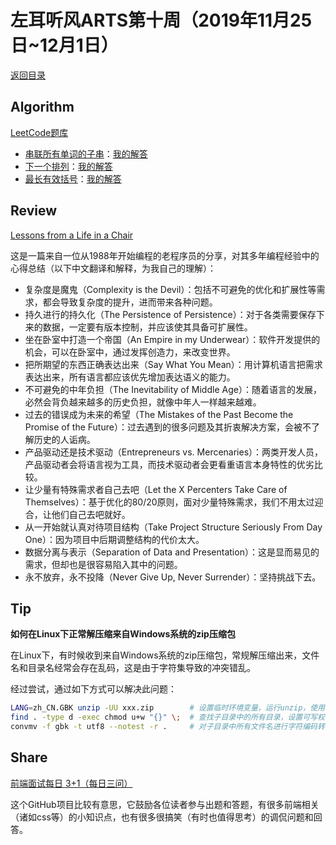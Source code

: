 # 左耳听风ARTS第十周（2019年11月25日~12月1日）

[返回目录](README.md#打卡记录)

## Algorithm

[LeetCode题库](https://leetcode-cn.com/problemset/all/)

* [串联所有单词的子串](https://leetcode-cn.com/problems/substring-with-concatenation-of-all-words/)：[我的解答](https://github.com/yanlinlin82/leetcode/blob/master/00030_substring-with-concatenation-of-all-words/191119-1.cpp)
* [下一个排列](https://leetcode-cn.com/problems/next-permutation/)：[我的解答](https://github.com/yanlinlin82/leetcode/blob/master/00031_next-permutation/191120-1.cpp)
* [最长有效括号](https://leetcode-cn.com/problems/longest-valid-parentheses/)：[我的解答](https://github.com/yanlinlin82/leetcode/blob/master/00032_longest-valid-parentheses/191121-1.cpp)

## Review

[Lessons from a Life in a Chair](https://www.codeproject.com/Articles/5152541/Lessons-from-a-Life-in-a-Chair)

这是一篇来自一位从1988年开始编程的老程序员的分享，对其多年编程经验中的心得总结（以下中文翻译和解释，为我自己的理解）：

* 复杂度是魔鬼（Complexity is the Devil）：包括不可避免的优化和扩展性等需求，都会导致复杂度的提升，进而带来各种问题。
* 持久进行的持久化（The Persistence of Persistence）：对于各类需要保存下来的数据，一定要有版本控制，并应该使其具备可扩展性。
* 坐在卧室中打造一个帝国（An Empire in my Underwear）：软件开发提供的机会，可以在卧室中，通过发挥创造力，来改变世界。
* 把所期望的东西正确表达出来（Say What You Mean）：用计算机语言把需求表达出来，所有语言都应该优先增加表达语义的能力。
* 不可避免的中年负担（The Inevitability of Middle Age）：随着语言的发展，必然会背负越来越多的历史负担，就像中年人一样越来越难。
* 过去的错误成为未来的希望（The Mistakes of the Past Become the Promise of the Future）：过去遇到的很多问题及其折衷解决方案，会被不了解历史的人诟病。
* 产品驱动还是技术驱动（Entrepreneurs vs. Mercenaries）：两类开发人员，产品驱动者会将语言视为工具，而技术驱动者会更看重语言本身特性的优劣比较。
* 让少量有特殊需求者自己去吧（Let the X Percenters Take Care of Themselves）：基于优化的80/20原则，面对少量特殊需求，我们不用太过迎合，让他们自己去吧就好。
* 从一开始就认真对待项目结构（Take Project Structure Seriously From Day One）：因为项目中后期调整结构的代价太大。
* 数据分离与表示（Separation of Data and Presentation）：这是显而易见的需求，但却也是很容易陷入其中的问题。
* 永不放弃，永不投降（Never Give Up, Never Surrender）：坚持挑战下去。

## Tip

**如何在Linux下正常解压缩来自Windows系统的zip压缩包**

在Linux下，有时候收到来自Windows系统的zip压缩包，常规解压缩出来，文件名和目录名经常会存在乱码，这是由于字符集导致的冲突错乱。

经过尝试，通过如下方式可以解决此问题：

```sh
LANG=zh_CN.GBK unzip -UU xxx.zip        # 设置临时环境变量，运行unzip，使用-UU使保持字符原样（避免使用utf转存），解压缩文件
find . -type d -exec chmod u+w "{}" \;  # 查找子目录中的所有目录，设置可写权限，以便接下去对目录中的文件进行改名
convmv -f gbk -t utf8 --notest -r .     # 对子目录中所有文件名进行字符编码转换（改名）
```

## Share

[前端面试每日 3+1（每日三问）](https://github.com/haizlin/fe-interview)

这个GitHub项目比较有意思，它鼓励各位读者参与出题和答题，有很多前端相关（诸如css等）的小知识点，也有很多很搞笑（有时也值得思考）的调侃问题和回答。

